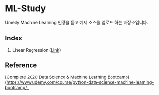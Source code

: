 # ML-Study

Umedy Machine Learning 인강을 듣고 예제 소스를 업로드 하는 저장소입니다.

## Index

1. Linear Regression ([Link](/LinearRegression))

## Reference

[Complete 2020 Data Science & Machine Learning Bootcamp](https://www.udemy.com/course/python-data-science-machine-learning-bootcamp/_
